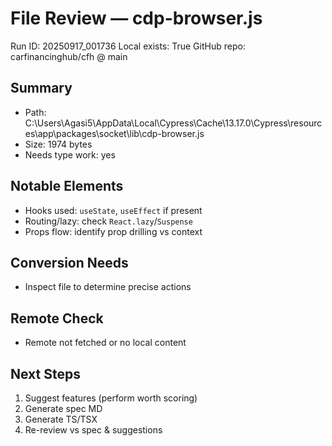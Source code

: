 # File Review — cdp-browser.js
Run ID: 20250917_001736
Local exists: True
GitHub repo: carfinancinghub/cfh @ main

## Summary
- Path: C:\Users\Agasi5\AppData\Local\Cypress\Cache\13.17.0\Cypress\resources\app\packages\socket\lib\cdp-browser.js
- Size: 1974 bytes
- Needs type work: yes

## Notable Elements
- Hooks used: `useState`, `useEffect` if present
- Routing/lazy: check `React.lazy`/`Suspense`
- Props flow: identify prop drilling vs context

## Conversion Needs
- Inspect file to determine precise actions

## Remote Check
- Remote not fetched or no local content

## Next Steps
1) Suggest features (perform worth scoring)
2) Generate spec MD
3) Generate TS/TSX
4) Re-review vs spec & suggestions